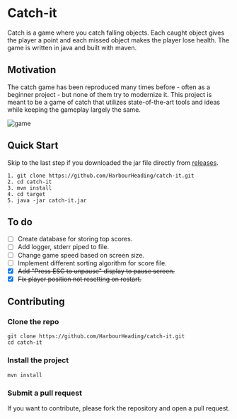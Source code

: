 # Catch-it

Catch is a game where you catch falling objects. Each caught object gives the player a point
and each missed object makes the player lose health. The game is written in java and
built with maven.

## Motivation

The catch game has been reproduced many times before - often as a beginner project - but none of them try to modernize it.
This project is meant to be a game of catch that utilizes state-of-the-art tools and ideas while keeping the gameplay largely the same.

![game](https://github.com/HarbourHeading/CatchGame/assets/69332989/3f50022d-11c5-4898-8cd2-0c74659820f8)

## Quick Start

Skip to the last step if you downloaded the jar file directly from [releases](https://github.com/HarbourHeading/catch-it/releases/latest).

```
1. git clone https://github.com/HarbourHeading/catch-it.git
2. cd catch-it
3. mvn install
4. cd target
5. java -jar catch-it.jar
```

## To do

- [ ] Create database for storing top scores.
- [ ] Add logger, stderr piped to file.
- [ ] Change game speed based on screen size.
- [ ] Implement different sorting algorithm for score file.
- [X] ~~Add "Press ESC to unpause" display to pause screen.~~
- [X] ~~Fix player position not resetting on restart.~~

## Contributing

### Clone the repo

```
git clone https://github.com/HarbourHeading/catch-it.git
cd catch-it 
```

### Install the project

```
mvn install
```

### Submit a pull request

If you want to contribute, please fork the repository and open a pull request.
